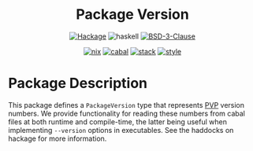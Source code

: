 <div align="center">

# Package Version


[![Hackage](https://img.shields.io/hackage/v/package-version)](https://hackage.haskell.org/package/package-version)
![haskell](https://img.shields.io/static/v1?label=&message=9.4&logo=haskell&logoColor=655889&labelColor=2f353e&color=655889)
[![BSD-3-Clause](https://img.shields.io/github/license/tbidne/package-version?color=blue)](https://opensource.org/licenses/BSD-3-Clause)

[![nix](https://img.shields.io/github/workflow/status/tbidne/package-version/nix/main?label=nix%209.2&&logo=nixos&logoColor=85c5e7&labelColor=2f353c)](https://github.com/tbidne/package-version/actions/workflows/nix.yaml)
[![cabal](https://img.shields.io/github/workflow/status/tbidne/package-version/cabal/main?label=cabal&logo=haskell&logoColor=655889&labelColor=2f353c)](https://github.com/tbidne/package-version/actions/workflows/cabal.yaml)
[![stack](https://img.shields.io/github/workflow/status/tbidne/package-version/stack/main?label=stack&logoColor=white&labelColor=2f353c)](https://github.com/tbidne/package-version/actions/workflows/stack.yaml)
[![style](https://img.shields.io/github/workflow/status/tbidne/package-version/style/main?label=style&logoColor=white&labelColor=2f353c)](https://github.com/tbidne/package-version/actions/workflows/style.yaml)

</div>

# Package Description

This package defines a `PackageVersion` type that represents [PVP](https://pvp.haskell.org/) version numbers. We provide functionality for reading these numbers from cabal files at both runtime and compile-time, the latter being useful when implementing `--version` options in executables. See the haddocks on hackage for more information.
